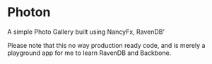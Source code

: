 Photon
======

A simple Photo Gallery built using NancyFx, RavenDB'

Please note that this no way production ready code, and is merely a playground app for me to learn RavenDB and Backbone. 